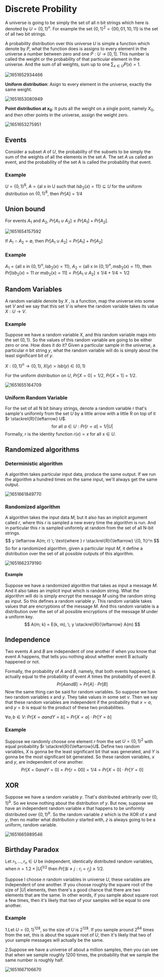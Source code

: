 # Discrete Probility

A universe is going to be simply the set of all n bit strings which here is denoted by $U=\{0, 1\}^n$. For example the set $\{0, 1\}^2 = \{00, 01, 10, 11\}$ is the set of all two bit strings.

A probability distribution over this universe $U$ is simple a function which denote by $P$, what the function does is assigns to every element in the universe a number between zero and one $P: U \to [0, 1]$. This number is called the weight or the probability of that particular element in the universe. And the sum of all weights, sum up to one $\sum_{x \in U} P(x) = 1$.

![1651652934466](../../img/1651652934466.png)

**Uniform distribution**: Asign to every element in the universe, exactly the same weight.

![1651653080949](../../img/1651653080949.png)

**Point distribution at $x_0$**: It puts all the weight on a single point, namely $X_0$, and then other points in the universe, assign the weight zero.

![1651653275951](../../img/1651653275951.png)

## Events

Consider a subset $A$ of $U$, the probability of the subsets to be simply the sum of the weights of all the elements in the set $A$. The set $A$ us called an event, and the probability of the set A is called the probability that event.

### Example

$U = \{0, 1\}^8$,  $A = \{\text{al x in U such that } lsb_2(x) = 11 \} \subseteq U$ for the uniform distribution on $\{0, 1\}^8$, then $Pr[A] = 1/4$

## Union bound

For events $A_1$ and $A_2$, $Pr[A_1 \cup A_2] \leq Pr[A_1] + Pr[A_2]$.

![1651654157592](../../img/1651654157592.png)

If $A_1 \cap A_2 = \emptyset$, then $Pr[A_1 \cup A_2] = Pr[A_1] + Pr[A_2]$

### Example

$A_1 = \{ \text{all x in } \{0, 1\}^n, lsb_2(x) = 11 \}$, $A_2 = \{ \text{all x in } \{0, 1\}^n, msb_2(x) = 11 \}$, then $Pr[lsb_2(x) = 11 \; or \; msb_2(x) = 11] = Pr[A_1 \cup A_2] \leq 1/4 + 1/4 = 1/2$ 

## Random Variables

A random variable denote by $X$ , is a function, map the universe into some set $V$ and we say that this set $V$ is where the random variable takes its value $X: U \to V$.

### Example

Suppose we have a random variable $X$, and this random variable maps into the set $\{ 0, 1 \}$. So the values of this random variable are going to be either zero or one. How does it do it? Given a particular sample in the universe, a particular n bit string $y$, what the random variable will do is simply about the least significant bit of $y$.

$X:\{0, 1\}^n \to \{0, 1\}, \; X(y) = lsb(y) \in \{0, 1\}$

For the uniform distribution on $U$, $Pr[X=0] = 1/2$, $Pr[X = 1] = 1/2$.

![1651655164709](../../img/1651655164709.png)

### Uniform Random Variable

For the set of all N bit binary strings, denote a random variable r that's sample's uniformly from the set $U$ by a little arrow with a little R on top of it $r \stackrel{R}{\leftarrow} U$.
$$
\text{for all } a \in U: Pr[r = a] = 1/|U|
$$
Formally, r is the identity function $r(x) = x \; \text{for all x} \in U$.

## Randomized algorithms

### Deterministic algorithm

A algorithm takes particular input data, produce the same output. If we run the algorithm a hundred times on the same input, we'll always get the same output.

![1651661849770](../../img/1651661849770.png)

### Randomized algorithm

A algorithm takes the input data $M$, but it also has an implicit argument called $r$, where this $r$ is sampled a new every time the algorithm is run. And in particular this $r$ is sampled uniformly at random from the set of all N-bit strings.
$$
y \leftarrow A(m; r) \; \text{where } r \stackrel{R}{\leftarrow} \{0, 1\}^n
$$
So for a randomized algorithm, given a particular input $M$, it define a distribution over the set of all possible outputs of this algorithm.

![1651662379190](../../img/1651662379190.png)

#### Example

Suppose we have a randomized algorithm that takes as input a message $M$. And it also takes an implicit input which is random string. What the algorithm will do is simply encrypt the message $M$ using the random string as input. So this defines a random variable $y$. This random variable takes values that are encryptions of the message $M$. And this random variable is a distribution over the set of all possible encryptions of the message $M$ under a uniform key.
$$
A(m; k) = E(k, m), \; y \stackrel{R}{\leftarrow} A(m)
$$

## Independence

Two events $A$ and $B$ are independent of one another if when you know that event A happens, that tells you nothing about whether event B actually happened or not.

Formally, the probability of $A$ and $B$, namely, that both events happened, is actually equal to the probability of event $A$ times the probability of event $B$.
$$
Pr[A and B] = Pr[A] \cdot Pr[B]
$$
Now the same thing can be said for random variables. So suppose we have two random variables $x$ and $y$. They take values in some set $v$. Then we say that these random variables are independent if the probability that $x = a$, and $y = b$ is equal to the product of these two probabilities.

$\forall a, b \in V: \; Pr[X=a and Y=b] = Pr[X=a] \cdot Pr[Y=b]$

### Example

Suppose we randomly choose one element $r$ from the set $U=\{0, 1\}^2$ with equal probability $r \stackrel{R}{\leftarrow}U$. Define two random variables, $X$ is gonna be the least significant bit that was generated, and $Y$ is gonna be the most significant bit generated. So these random variables, $x$ and $y$, are independent of one another.
$$
Pr[X = 0 and Y = 0] = Pr[r = 00] = 1/4 = Pr[X=0] \cdot Pr[Y = 0]
$$

## XOR

Suppose we have a random variable $y$. That's distributed arbitrarily over $\{0, 1\}^b$. So we know nothing about the distribution of $y$. But now, suppose we have an independent random variable $x$ that happens to be uniformly distributed  over $\{0, 1\}^b$. So the random variable $z$ which is the XOR of $x$ and $y$, then no matter what distribution $y$ started with, $z$ is always going to be a uniform, random variable.

![1651665989546](../../img/1651665989546.png)

## Birthday Paradox

Let $r_1, ..., r_n \in U$ be independent, identically distributed random variables, when $n = 1.2 \times |U|^{1/2}$ then $Pr[\exists i \neq j: r_i = r_j] \geq 1/2$.

Suppose I choose $n$ random variables in universe $U$, these variables are independent of one another. If you choose roughly the square root of the size of $|U|$ elements, then there's a good chance that there are two elements that are the same. In other words, if you sample about square root a few times, then it's likely that two of your samples will be equal to one another.

### Example

1.Let $U = \{0, 1\}^{128}$, so the size of $U$ is $2^{128}$. If you sample around $2^{64}$ times from the set, this is about the square root of $U$, then it's likely that two of your sample messages will actually be the same.

2.Suppose we have a universe of about a million samples, then you can see that when we sample roughly 1200 times, the probability that we sample the same number is roughly half.

![1651667106670](../../img/1651667106670.png)